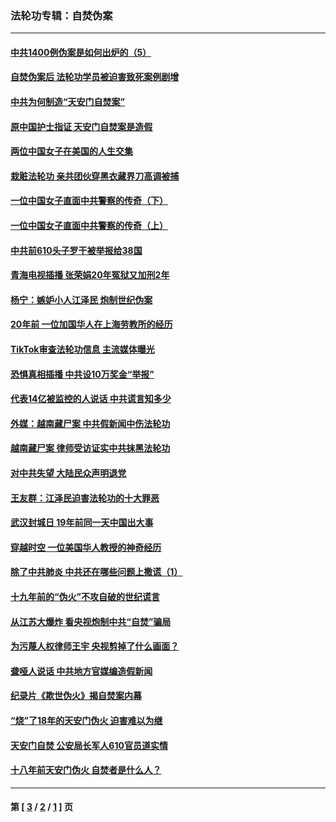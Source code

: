 ### 法轮功专辑：自焚伪案
---
#### [中共1400例伪案是如何出炉的（5）](../../pages/nf5562/n13226831.md?04230430) 
#### [自焚伪案后 法轮功学员被迫害致死案例剧增](../../pages/nf5562/n13190600.md?04230430) 
#### [中共为何制造“天安门自焚案”](../../pages/nf5562/n13183270.md?04230430) 
#### [原中国护士指证 天安门自焚案是造假](../../pages/nf5562/n13172289.md?04230430) 
#### [两位中国女子在美国的人生交集](../../pages/nf5562/n13156138.md?04230430) 
#### [栽赃法轮功 亲共团伙穿黑衣藏界刀高调被捕](../../pages/nf5562/n13073780.md?04230430) 
#### [一位中国女子直面中共警察的传奇（下）](../../pages/nf5562/n12989706.md?04230430) 
#### [一位中国女子直面中共警察的传奇（上）](../../pages/nf5562/n12985072.md?04230430) 
#### [中共前610头子罗干被举报给38国](../../pages/nf5562/n12975419.md?04230430) 
#### [青海电视插播 张荣娟20年冤狱又加刑2年](../../pages/nf5562/n12738166.md?04230430) 
#### [杨宁：嫉妒小人江泽民 炮制世纪伪案](../../pages/nf5562/n12724108.md?04230430) 
#### [20年前 一位加国华人在上海劳教所的经历](../../pages/nf5562/n12707932.md?04230430) 
#### [TikTok审查法轮功信息 主流媒体曝光](../../pages/nf5562/n12362336.md?04230430) 
#### [恐惧真相插播 中共设10万奖金“举报”](../../pages/nf5562/n12306396.md?04230430) 
#### [代表14亿被监控的人说话 中共谎言知多少](../../pages/nf5562/n12297484.md?04230430) 
#### [外媒：越南藏尸案 中共假新闻中伤法轮功](../../pages/nf5562/n12264411.md?04230430) 
#### [越南藏尸案 律师受访证实中共抹黑法轮功](../../pages/nf5562/n12261878.md?04230430) 
#### [对中共失望 大陆民众声明退党](../../pages/nf5562/n12187315.md?04230430) 
#### [王友群：江泽民迫害法轮功的十大罪恶](../../pages/nf5562/n12169074.md?04230430) 
#### [武汉封城日 19年前同一天中国出大事](../../pages/nf5562/n12150901.md?04230430) 
#### [穿越时空  一位美国华人教授的神奇经历](../../pages/nf5562/n12097460.md?04230430) 
#### [除了中共肺炎 中共还在哪些问题上撒谎（1）](../../pages/nf5562/n11955770.md?04230430) 
#### [十九年前的“伪火”不攻自破的世纪谎言](../../pages/nf5562/n11813238.md?04230430) 
#### [从江苏大爆炸 看央视炮制中共“自焚”骗局](../../pages/nf5562/n11140275.md?04230430) 
#### [为污蔑人权律师王宇 央视剪掉了什么画面？](../../pages/nf5562/n11130142.md?04230430) 
#### [聋哑人说话 中共地方官媒编造假新闻](../../pages/nf5562/n11006067.md?04230430) 
#### [纪录片《欺世伪火》揭自焚案内幕](../../pages/nf5562/n11002664.md?04230430) 
#### [“烧”了18年的天安门伪火 迫害难以为继](../../pages/nf5562/n10996660.md?04230430) 
#### [天安门自焚 公安局长军人610官员道实情](../../pages/nf5562/n10997098.md?04230430) 
#### [十八年前天安门伪火 自焚者是什么人？](../../pages/nf5562/n10996556.md?04230430) 

---
#### 第 [ [3](./3.md?04230430) / [2](./2.md?04230430) / [1](./1.md?04230430) ] 页
